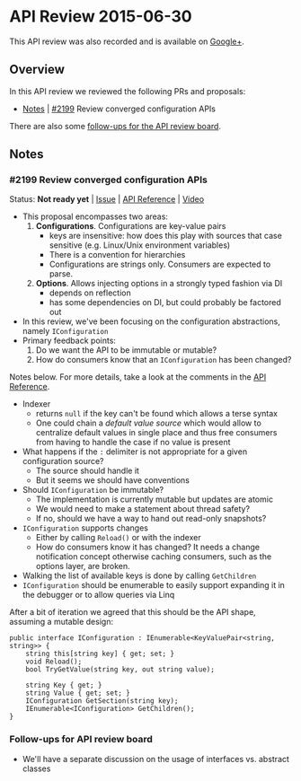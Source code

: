 # API Review 2015-06-30

This API review was also recorded and is available on [Google+](https://plus.google.com/events/ccje4f1n0t8hjvi1vqgdm9j89jk).

## Overview

In this API review we reviewed the following PRs and proposals:

* [Notes](#2199-review-converged-configuration-apis) | [#2199](https://github.com/dotnet/corefx/issues/2199) Review converged configuration APIs

There are also some [follow-ups for the API review board](#follow-ups-for-api-review-board).

## Notes

### #2199 Review converged configuration APIs

Status: **Not ready yet** |
[Issue](https://github.com/dotnet/corefx/issues/2199) |
[API Reference](issue-2199.md) |
[Video](https://plus.google.com/events/ccje4f1n0t8hjvi1vqgdm9j89jk)

* This proposal encompasses two areas:
    1. **Configurations**. Configurations are key-value pairs
        - keys are insensitive: how does this play with sources that case sensitive (e.g. Linux/Unix environment variables)
        - There is a convention for hierarchies
        - Configurations are strings only. Consumers are expected to parse.
    2. **Options**. Allows injecting options in a strongly typed fashion via DI
        - depends on reflection
        - has some dependencies on DI, but could probably be factored out
* In this review, we've been focusing on the configuration abstractions, namely `IConfiguration`
* Primary feedback points:
    1. Do we want the API to be immutable or mutable?
    2. How do consumers know that an `IConfiguration` has been changed?

Notes below. For more details, take a look at the comments in the [API Reference](issue-2199.md).

* Indexer
    - returns `null` if the key can't be found which allows a terse syntax
    - One could chain a *default value source* which would allow to centralize default values in single place and thus free consumers from having to handle the case if no value is present
* What happens if the `:` delimiter is not appropriate for a given configuration source?
    - The source should handle it
    - But it seems we should have conventions
* Should `IConfiguration` be immutable?
    - The implementation is currently mutable but updates are atomic
    - We would need to make a statement about thread safety?
    - If no, should we have a way to hand out read-only snapshots?
* `IConfiguration` supports changes
    - Either by calling `Reload()` or with the indexer
    - How do consumers know it has changed? It needs a change notification concept otherwise caching consumers, such as the options layer, are broken.
* Walking the list of available keys is done by calling `GetChildren`
* `IConfiguration` should be enumerable to easily support expanding it in the debugger or to allow queries via Linq

After a bit of iteration we agreed that this should be the API shape, assuming a mutable design:

```CSharp
public interface IConfiguration : IEnumerable<KeyValuePair<string, string>> {
    string this[string key] { get; set; }
    void Reload();
    bool TryGetValue(string key, out string value);

    string Key { get; }
    string Value { get; set; }
    IConfiguration GetSection(string key);
    IEnumerable<IConfiguration> GetChildren();
}
```

### Follow-ups for API review board

* We'll have a separate discussion on the usage of interfaces vs. abstract classes
